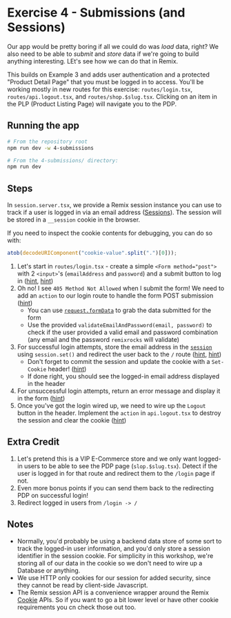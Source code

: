 # Exercise 4 - Submissions (and Sessions)

Our app would be pretty boring if all we could do was _load_ data, right? We also need to be able to _submit_ and _store_ data if we're going to build anything interesting. LEt's see how we can do that in Remix.

This builds on Example 3 and adds user authentication and a protected "Product Detail Page" that you must be logged in to access. You'll be working mostly in new routes for this exercise: `routes/login.tsx`, `routes/api.logout.tsx`, and `routes/shop.$slug.tsx`. Clicking on an item in the PLP (Product Listing Page) will navigate you to the PDP.

## Running the app

```sh
# From the repository root
npm run dev -w 4-submissions

# From the 4-submissions/ directory:
npm run dev
```

## Steps

In `session.server.tsx`, we provide a Remix session instance you can use to track if a user is logged in via an email address ([Sessions](https://remix.run/docs/utils/sessions)). The session will be stored in a `__session` cookie in the browser.

If you need to inspect the cookie contents for debugging, you can do so with:

```js
atob(decodeURIComponent("cookie-value".split(".")[0]));
```

1. Let's start in `routes/login.tsx` - create a simple `<Form method="post">` with 2 `<input>`'s (`emailAddress` and `password`) and a submit button to log in ([hint](https://remix.run/docs/en/main/components/form), [hint](https://remix.run/docs/en/main/guides/form-validation))
2. Oh no! I see `405 Method Not Allowed` when I submit the form! We need to add an `action` to our login route to handle the form POST submission ([hint](https://remix.run/docs/en/main/route/action))
   - You can use [`request.formData`](https://developer.mozilla.org/en-US/docs/Web/API/Request/formData) to grab the data submitted for the form
   - Use the provided `validateEmailAndPassword(email, password)` to check if the user provided a valid email and password combination (any email and the password `remixrocks` will validate)
3. For successful login attempts, store the email address in the [`session`](https://remix.run/docs/en/main/utils/sessions) using `session.set()` and redirect the user back to the `/` route ([hint](https://remix.run/docs/en/main/utils/sessions#session-api), [hint](https://remix.run/docs/en/main/utils/redirect))
   - Don't forget to commit the session and update the cookie with a `Set-Cookie` header! ([hint](https://developer.mozilla.org/en-US/docs/Web/HTTP/Headers/Set-Cookie))
   - If done right, you should see the logged-in email address displayed in the header
4. For unsuccessful login attempts, return an error message and display it in the form ([hint](https://remix.run/docs/en/main/guides/form-validation))
5. Once you've got the login wired up, we need to wire up the `Logout` button in the header. Implement the `action` in `api.logout.tsx` to destroy the session and clear the cookie ([hint](https://remix.run/docs/en/main/utils/sessions#using-sessions))

## Extra Credit

1. Let's pretend this is a VIP E-Commerce store and we only want logged-in users to be able to see the PDP page (`slop.$slug.tsx`). Detect if the user is logged in for that route and redirect them to the `/login` page if not.
2. Even more bonus points if you can send them back to the redirecting PDP on successful login!
3. Redirect logged in users from `/login -> /`

## Notes

- Normally, you'd probably be using a backend data store of some sort to track the logged-in user information, and you'd only store a session identifier in the session cookie. For simplicity in this workshop, we're storing all of our data in the cookie so we don't need to wire up a Database or anything.
- We use HTTP only cookies for our session for added security, since they cannot be read by client-side Javascript.
- The Remix session API is a convenience wrapper around the Remix [Cookie](https://remix.run/docs/en/main/utils/cookies) APIs. So if you want to go a bit lower level or have other cookie requirements you cn check those out too.
